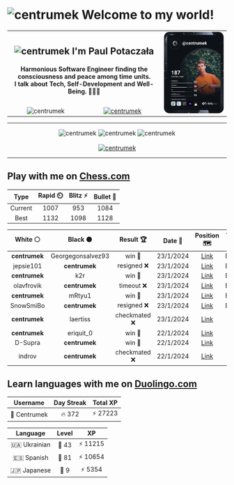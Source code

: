 <h1>
  <img
    src="https://emojis.slackmojis.com/emojis/images/1531849430/4246/blob-sunglasses.gif"
    width="30"
    alt="centrumek"
  />
  Welcome to my world!
</h1>

<table>
  <tbody>
    <tr>
      <td align="center" width="70%" colspan="2">
        <h2>
          <img
            src="https://raw.githubusercontent.com/MartinHeinz/MartinHeinz/master/wave.gif"
            width="30px"
            alt="centrumek"
          />
          I'm Paul Potaczała
        </h2>
        <h4>
          Harmonious Software Engineer finding the consciousness and peace among time units.
          <br/>
          I talk about Tech, Self-Development and Well-Being. 🌿🧘🚀
        </h4>
      </td>
      <td width="30%" rowspan="2">
        <a href="https://app.daily.dev/centrumek">
          <img
            src="./devcard.svg"
            alt="centrumek"
          />
        </a>
      </td>
    </tr>
    <tr align="center">
      <td>
        <img
          src="https://komarev.com/ghpvc/?username=centrumek&label=visitors&color=0e75b6&style=flat"
          alt="centrumek"
        >
      </td>
      <td>
        <a href="https://stackoverflow.com/users/14496012/centrumek">
          <img
            src="https://stackoverflow.com/users/flair/14496012.png?theme=dark"
            alt="centrumek"
          >
        </a>
      </td>
    </tr>
  </tbody>
</table>

---
<div align="center">
  <img 
    src="https://github-readme-stats.vercel.app/api?username=centrumek&show_icons=true&count_private=true&theme=dark&hide_border=true&hide=issues,contribs&bg_color=00000000"
    alt="centrumek"
  />
  <img
    src="https://github-readme-stats.vercel.app/api/top-langs/?username=centrumek&layout=compact&hide_border=true&theme=dark&bg_color=00000000&langs_count=6&exclude_repo=air-statistic-app"
    alt="centrumek"
  />
  <img 
    src="https://github-readme-streak-stats.herokuapp.com?user=centrumek&theme=dark&hide_border=true&background=FFFFFF00"
    alt="centrumek"
  />
  <br/>
  <br/>
  <a href="https://www.buymeacoffee.com/centrumek">
    <img
      src="https://cdn.buymeacoffee.com/buttons/v2/default-orange.png"
      height="50"
      width="210"
      alt="centrumek"
    />
  </a>
</div>

---

## Play with me on [Chess.com](https://www.chess.com/member/centrumek)

<div align="center">
<!--START_SECTION:chessStats-->
<!-- Automatically generated with https://github.com/Balastrong/chess-stats-action -->

| Type | Rapid ⏲️ | Blitz ⚡ | Bullet 🔫 |
|:---:|:---:|:---:|:---:|
| Current | 1007 | 953 | 1084 |
| Best | 1132 | 1098 | 1128 |

| White ⚪ | Black ⚫ | Result 🏆 | Date 📅 | Position 🗺️ | Type 🕕 |
|:---:|:---:|:---:|:---:|:---:|:---:|
| **centrumek** | Georgegonsalvez93 | win 🥇 | 23/1/2024 | <a href="http://www.ee.unb.ca/cgi-bin/tervo/fen.pl?select=6k1/1R3p1p/1KRqp1p1/3p4/3P2P1/4PP1P/r4n2/1Q6 b - -">Link</a> | Bullet |
| jepsie101 | **centrumek** | resigned ❌ | 23/1/2024 | <a href="http://www.ee.unb.ca/cgi-bin/tervo/fen.pl?select=8/8/2QP4/R7/5k2/1N1P4/5K2/8 b - -">Link</a> | Bullet |
| **centrumek** | k2r | win 🥇 | 23/1/2024 | <a href="http://www.ee.unb.ca/cgi-bin/tervo/fen.pl?select=6k1/5ppp/1K6/3R4/6P1/7P/3p4/2rN4 b - -">Link</a> | Bullet |
| olavfrovik | **centrumek** | timeout ❌ | 23/1/2024 | <a href="http://www.ee.unb.ca/cgi-bin/tervo/fen.pl?select=8/pp6/2n5/2P1k3/KP2P3/6r1/P7/8 b - b3">Link</a> | Bullet |
| **centrumek** | mRtyu1 | win 🥇 | 23/1/2024 | <a href="http://www.ee.unb.ca/cgi-bin/tervo/fen.pl?select=6k1/6p1/5p1p/p3r3/P3p3/1Q1pR1P1/3B3P/6K1 b - -">Link</a> | Bullet |
| SnowSmiBo | **centrumek** | resigned ❌ | 23/1/2024 | <a href="http://www.ee.unb.ca/cgi-bin/tervo/fen.pl?select=8/p7/1p3k2/7R/1P2p3/4P1P1/P6P/6K1 b - -">Link</a> | Bullet |
| **centrumek** | laertiss | checkmated ❌ | 23/1/2024 | <a href="http://www.ee.unb.ca/cgi-bin/tervo/fen.pl?select=K7/8/5p2/8/8/q5k1/1q6/8 w - -">Link</a> | Blitz |
| **centrumek** | eriquit_0 | win 🥇 | 22/1/2024 | <a href="http://www.ee.unb.ca/cgi-bin/tervo/fen.pl?select=8/1p3k1R/pPrbbp2/P1p1p3/2PpP1PN/1N1P2K1/8/8 b - -">Link</a> | Blitz |
| D-Supra | **centrumek** | win 🥇 | 22/1/2024 | <a href="http://www.ee.unb.ca/cgi-bin/tervo/fen.pl?select=8/8/k1p5/P5p1/1PR3Pp/4p2P/5PK1/3r4 w - -">Link</a> | Blitz |
| indrov | **centrumek** | checkmated ❌ | 22/1/2024 | <a href="http://www.ee.unb.ca/cgi-bin/tervo/fen.pl?select=r1bq2r1/ppp2n2/3pkp2/3N1Qp1/4P3/8/PPP2PPP/R1B2RK1 b - -">Link</a> | Blitz |

<!--END_SECTION:chessStats-->
</div>

## Learn languages with me on [Duolingo.com](https://www.duolingo.com/profile/Centrumek)

<div align="center">
<!--START_SECTION:duolingoStats-->
<!-- Automatically generated with https://github.com/centrumek/duolingo-readme-stats-->

| Username | Day Streak | Total XP |
|:---:|:---:|:---:|
| 👤 Centrumek | 🔥 372 | ⚡ 27223 |

| Language | Level | XP |
|:---:|:---:|:---:|
| 🇺🇦 Ukrainian | 👑 43 | ⚡ 11215 |
| 🇪🇸 Spanish | 👑 81 | ⚡ 10654 |
| 🇯🇵 Japanese | 👑 9 | ⚡ 5354 |

<!--END_SECTION:duolingoStats-->
</div>
<!--
**centrumek/centrumek** is a ✨ _special_ ✨ repository because its `README.md` (this file) appears on your GitHub profile.

Here are some ideas to get you started:

- 🔭 I’m currently working on ...
- 🌱 I’m currently learning ...
- 👯 I’m looking to collaborate on ...
- 🤔 I’m looking for help with ...
- 💬 Ask me about ...
- 📫 How to reach me: ...
- 😄 Pronouns: ...
- ⚡ Fun fact: ...
-->
